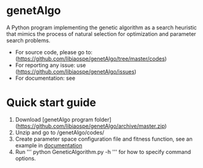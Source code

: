 # genetAlgo

A Python program implementing the genetic algorithm as a search heuristic that mimics the process of natural selection for optimization and parameter search problems. 

- For source code, please go to: (https://github.com/libiaospe/genetAlgo/tree/master/codes)
- For reporting any issue: use (https://github.com/libiaospe/genetAlgo/issues)
- For documentation: see 

# Quick start guide
1. Download [genetAlgo program folder] (https://github.com/libiaospe/genetAlgo/archive/master.zip)
2. Unzip and go to /genetAlgo/codes/
3. Create parameter space configuration file and fitness function, see an example in [documentation]()
4. Run
'''
python GeneticAlgorithm.py -h
'''
for how to specify command options. 
######


